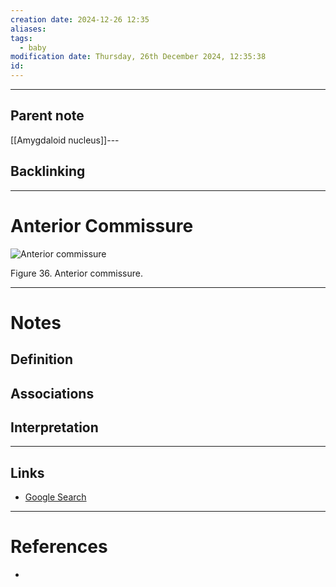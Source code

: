 ```yaml
---
creation date: 2024-12-26 12:35
aliases: 
tags:
  - baby
modification date: Thursday, 26th December 2024, 12:35:38
id:
---
```

---

## Parent note
[[Amygdaloid nucleus]]---
## Backlinking


---
# Anterior Commissure

![Anterior commissure](<2 - Source Material/Masters/attachments/Anterior commissure.jpeg>)

Figure 36. Anterior commissure.


---
# Notes

## Definition

## Associations

## Interpretation

---
## Links
- [Google Search](https://www.google.com/search?q=Anterior+Commissure)

---
# References
+ 
